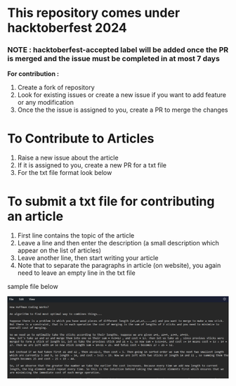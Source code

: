 # This repository comes under hacktoberfest 2024
### NOTE : hacktoberfest-accepted label will be added once the PR is merged and the issue must be completed in at most 7 days
<b>For contribution :</b>
<ol>
  <li>Create a fork of repository</li>
  <li>Look for existing issues or create a new issue if you want to add feature or any modification</li>
  <li>Once the the issue is assigned to you, create a PR to merge the changes</li>
</ol>

# To Contribute to Articles
<ol>
  <li>Raise a new issue about the article</li>
  <li>If it is assigned to you, create a new PR for a txt file</li>
  <li>For the txt file format look below</li>
</ol>

# To submit a txt file for contributing an article
<ol>
  <li>First line contains the topic of the article</li>
  <li>Leave a line and then enter the description (a small description which appear on the list of articles)</li>
  <li>Leave another line, then start writing your article</li>
  <li>Note that to separate the paragraphs in article (on website), you again need to leave an empty line in the txt file</li>
</ol>
<p>sample file below</p>
<img src = "public/asset/sample-txt-file-format.png">
